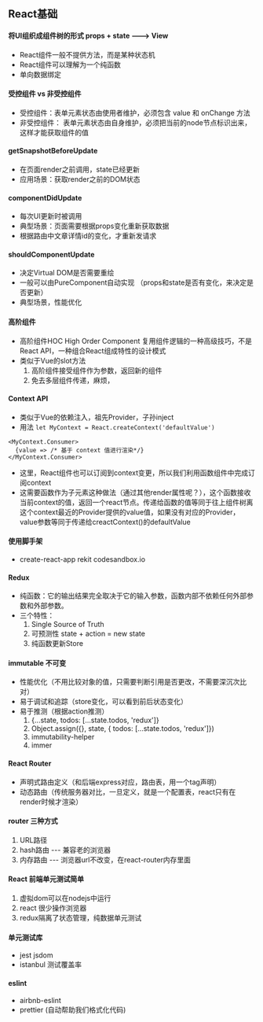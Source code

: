 ## React基础

#### 将UI组织成组件树的形式 props + state ---> View
* React组件一般不提供方法，而是某种状态机
* React组件可以理解为一个纯函数
* 单向数据绑定

#### 受控组件 vs 非受控组件
* 受控组件：表单元素状态由使用者维护，必须包含 value 和 onChange 方法
* 非受控组件： 表单元素状态由自身维护，必须把当前的node节点标识出来，这样才能获取组件的值

#### getSnapshotBeforeUpdate 
* 在页面render之前调用，state已经更新
* 应用场景：获取render之前的DOM状态

#### componentDidUpdate
* 每次UI更新时被调用
* 典型场景：页面需要根据props变化重新获取数据
* 根据路由中文章详情id的变化，才重新发请求

#### shouldComponentUpdate 
* 决定Virtual DOM是否需要重绘
* 一般可以由PureComponent自动实现 （props和state是否有变化，来决定是否更新）
* 典型场景，性能优化

#### 高阶组件
* 高阶组件HOC High Order Component 复用组件逻辑的一种高级技巧，不是React API，一种组合React组成特性的设计模式
* 类似于Vue的slot方法
  1. 高阶组件接受组件作为参数，返回新的组件
  2. 免去多层组件传递，麻烦，

#### Context API 
* 类似于Vue的依赖注入，祖先Provider，子孙inject
* 用法 `let MyContext = React.createContext('defaultValue')`
```
<MyContext.Consumer>
  {value => /* 基于 context 值进行渲染*/}
</MyContext.Consumer>

```
* 这里，React组件也可以订阅到context变更，所以我们利用函数组件中完成订阅context
* 这需要函数作为子元素这种做法（通过其他render属性呢？），这个函数接收当前context的值，返回一个react节点。传递给函数的值等同于往上组件树离这个context最近的Provider提供的value值，如果没有对应的Provider，value参数等同于传递给creactContext()的defaultValue

#### 使用脚手架
* create-react-app rekit codesandbox.io

#### Redux
* 纯函数：它的输出结果完全取决于它的输入参数，函数内部不依赖任何外部参数和外部参数。
* 三个特性：
  1. Single Source of Truth
  2. 可预测性 state + action = new state
  3. 纯函数更新Store
  
#### immutable 不可变
* 性能优化（不用比较对象的值，只需要判断引用是否更改，不需要深沉次比对）
* 易于调试和追踪（store变化，可以看到前后状态变化）
* 易于推测（根据action推测）
  1. {...state, todos: [...state.todos, 'redux']}
  2. Object.assign({}, state, { todos: [...state.todos, 'redux']})
  3. immutability-helper 
  4. immer

#### React Router
* 声明式路由定义（和后端express对应，路由表，用一个tag声明）
* 动态路由（传统服务器对比，一旦定义，就是一个配置表，react只有在render时候才渲染）

#### router 三种方式
1. URL路径 
2. hash路由 --- 兼容老的浏览器
3. 内存路由 --- 浏览器url不改变，在react-router内存里面

#### React 前端单元测试简单
1. 虚拟dom可以在nodejs中运行
2. react 很少操作浏览器
3. redux隔离了状态管理，纯数据单元测试

#### 单元测试库
* jest jsdom 
* istanbul 测试覆盖率

#### eslint 
* airbnb-eslint
* prettier (自动帮助我们格式化代码)